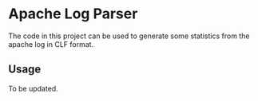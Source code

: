 # Apache Log Parser

The code in this project can be used to generate some statistics from the apache log in CLF format.

## Usage

To be updated.